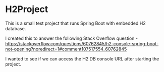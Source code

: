 # H2Project
This is a small test project that runs Spring Boot with embedded H2 database.

I created this to answer the following Stack Overflow question -
https://stackoverflow.com/questions/60762845/h2-console-spring-boot-not-opening?noredirect=1#comment107517554_60762845

I wanted to see if we can access the H2 DB console URL after starting the project.
